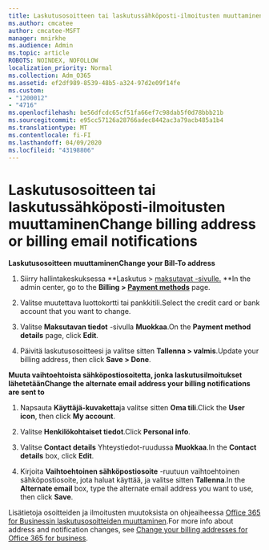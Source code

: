 ```yaml
---
title: Laskutusosoitteen tai laskutussähköposti-ilmoitusten muuttaminen
ms.author: cmcatee
author: cmcatee-MSFT
manager: mnirkhe
ms.audience: Admin
ms.topic: article
ROBOTS: NOINDEX, NOFOLLOW
localization_priority: Normal
ms.collection: Adm_O365
ms.assetid: ef2df989-8539-48b5-a324-97d2e09f14fe
ms.custom:
- "1200012"
- "4716"
ms.openlocfilehash: be56dfcdc65cf51fa66ef7c98dab5f0d78bbb21b
ms.sourcegitcommit: e95cc57126a28766adec8442ac3a79acb485a1b4
ms.translationtype: MT
ms.contentlocale: fi-FI
ms.lasthandoff: 04/09/2020
ms.locfileid: "43198806"
---
```

# <a name="change-billing-address-or-billing-email-notifications"></a><span data-ttu-id="f6dd2-102">Laskutusosoitteen tai laskutussähköposti-ilmoitusten muuttaminen</span><span class="sxs-lookup"><span data-stu-id="f6dd2-102">Change billing address or billing email notifications</span></span>

<span data-ttu-id="f6dd2-103">**Laskutusosoitteen muuttaminen**</span><span class="sxs-lookup"><span data-stu-id="f6dd2-103">**Change your Bill-To address**</span></span>

1. <span data-ttu-id="f6dd2-104">Siirry hallintakeskuksessa \*\*Laskutus > [maksutavat -sivulle.](https://go.microsoft.com/fwlink/p/?linkid=2018806) \*\*</span><span class="sxs-lookup"><span data-stu-id="f6dd2-104">In the admin center, go to the **Billing > [Payment methods](https://go.microsoft.com/fwlink/p/?linkid=2018806)** page.</span></span>

2. <span data-ttu-id="f6dd2-105">Valitse muutettava luottokortti tai pankkitili.</span><span class="sxs-lookup"><span data-stu-id="f6dd2-105">Select the credit card or bank account that you want to change.</span></span>

3. <span data-ttu-id="f6dd2-106">Valitse **Maksutavan tiedot** -sivulla **Muokkaa**.</span><span class="sxs-lookup"><span data-stu-id="f6dd2-106">On the **Payment method details** page, click **Edit**.</span></span>

4. <span data-ttu-id="f6dd2-107">Päivitä laskutusosoitteesi ja valitse sitten **Tallenna > valmis**.</span><span class="sxs-lookup"><span data-stu-id="f6dd2-107">Update your billing address, then click **Save > Done**.</span></span>

<span data-ttu-id="f6dd2-108">**Muuta vaihtoehtoista sähköpostiosoitetta, jonka laskutusilmoitukset lähetetään**</span><span class="sxs-lookup"><span data-stu-id="f6dd2-108">**Change the alternate email address your billing notifications are sent to**</span></span> 

1. <span data-ttu-id="f6dd2-109">Napsauta **Käyttäjä-kuvaketta**ja valitse sitten **Oma tili**.</span><span class="sxs-lookup"><span data-stu-id="f6dd2-109">Click the **User icon**, then click **My account**.</span></span>

2. <span data-ttu-id="f6dd2-110">Valitse **Henkilökohtaiset tiedot**.</span><span class="sxs-lookup"><span data-stu-id="f6dd2-110">Click **Personal info**.</span></span>

3. <span data-ttu-id="f6dd2-111">Valitse **Contact details** Yhteystiedot-ruudussa **Muokkaa**.</span><span class="sxs-lookup"><span data-stu-id="f6dd2-111">In the **Contact details** box, click **Edit**.</span></span>

4. <span data-ttu-id="f6dd2-112">Kirjoita **Vaihtoehtoinen sähköpostiosoite** -ruutuun vaihtoehtoinen sähköpostiosoite, jota haluat käyttää, ja valitse sitten **Tallenna**.</span><span class="sxs-lookup"><span data-stu-id="f6dd2-112">In the **Alternate email** box, type the alternate email address you want to use, then click **Save**.</span></span>

<span data-ttu-id="f6dd2-113">Lisätietoja osoitteiden ja ilmoitusten muutoksista on ohjeaiheessa [Office 365 for Businessin laskutusosoitteiden muuttaminen](https://docs.microsoft.com/microsoft-365/commerce/billing-and-payments/change-your-billing-addresses?view=o365-worldwide).</span><span class="sxs-lookup"><span data-stu-id="f6dd2-113">For more info about address and notification changes, see [Change your billing addresses for Office 365 for business](https://docs.microsoft.com/microsoft-365/commerce/billing-and-payments/change-your-billing-addresses?view=o365-worldwide).</span></span>

